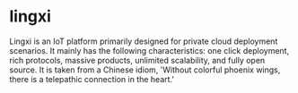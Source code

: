 # lingxi
Lingxi is an IoT platform primarily designed for private cloud deployment scenarios. It mainly has the following characteristics: one click deployment, rich protocols, massive products, unlimited scalability, and fully open source. It is taken from a Chinese idiom, 'Without colorful phoenix wings, there is a telepathic connection in the heart.'
